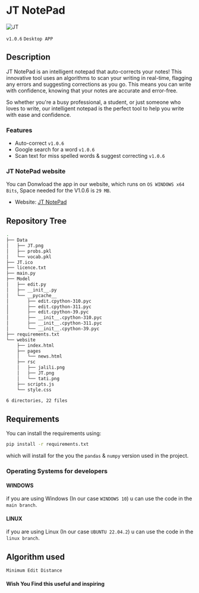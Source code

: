 # JT NotePad
![JT](https://user-images.githubusercontent.com/95311883/233843932-263c5f6f-171b-4b87-bfd5-4e4e95a7220b.png)

`v1.0.6` `Desktop APP` 

## Description
JT NotePad is an intelligent notepad that auto-corrects your notes! This innovative tool uses an algorithms to scan your writing in real-time, flagging any errors and suggesting corrections as you go. This means you can write with confidence, knowing that your notes are accurate and error-free.

So whether you're a busy professional, a student, or just someone who loves to write, our intelligent notepad is the perfect tool to help you write with ease and confidence.

### Features
- Auto-correct `v1.0.6`
- Google search for a word `v1.0.6`
- Scan text for miss spelled words & suggest correcting `v1.0.6`

### JT NotePad website
You can Donwload the app in our website, which runs on `OS WINDOWS x64 Bits`, Space needed for the V1.0.6 is `29 MB`.

- Website: [JT NotePad](https://jbadr28.github.io/JT-NotePad/)
## Repository Tree
``` bash
.
├── Data
│   ├── JT.png
│   ├── probs.pkl
│   └── vocab.pkl
├── JT.ico
├── licence.txt
├── main.py
├── Model
│   ├── edit.py
│   ├── __init__.py
│   └── __pycache__
│       ├── edit.cpython-310.pyc
│       ├── edit.cpython-311.pyc
│       ├── edit.cpython-39.pyc
│       ├── __init__.cpython-310.pyc
│       ├── __init__.cpython-311.pyc
│       └── __init__.cpython-39.pyc
├── requirements.txt
└── website
    ├── index.html
    ├── pages
    │   └── news.html
    ├── rsc
    │   ├── jalili.png
    │   ├── JT.png
    │   └── tati.png
    ├── scripts.js
    └── style.css

6 directories, 22 files
```

## Requirements
You can install the requirements using:
``` bash
pip install -r requirements.txt
```
which will install for the you the `pandas` & `numpy` version used in the project.

### Operating Systems for developers
#### WINDOWS
if you are using Windows (In our case `WINDOWS 10`) u can use the code in the `main branch`.

#### LINUX
if you are using Linux (In our case `UBUNTU 22.04.2`) u can use the code in the `linux branch`.

## Algorithm used 
`Minimum Edit Distance`
#### Wish You Find this useful and inspiring

